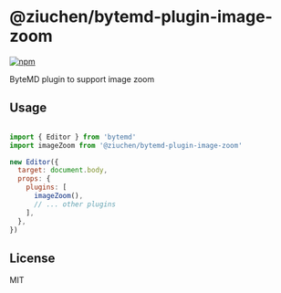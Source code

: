 # @ziuchen/bytemd-plugin-image-zoom

[![npm](https://img.shields.io/npm/v/@ziuchen/bytemd-plugin-image-zoom.svg)](https://www.npmjs.com/package/@ziuchen/bytemd-plugin-image-zoom)

ByteMD plugin to support image zoom

## Usage

```js

import { Editor } from 'bytemd'
import imageZoom from '@ziuchen/bytemd-plugin-image-zoom'

new Editor({
  target: document.body,
  props: {
    plugins: [
      imageZoom(),
      // ... other plugins
    ],
  },
})
```

## License

MIT